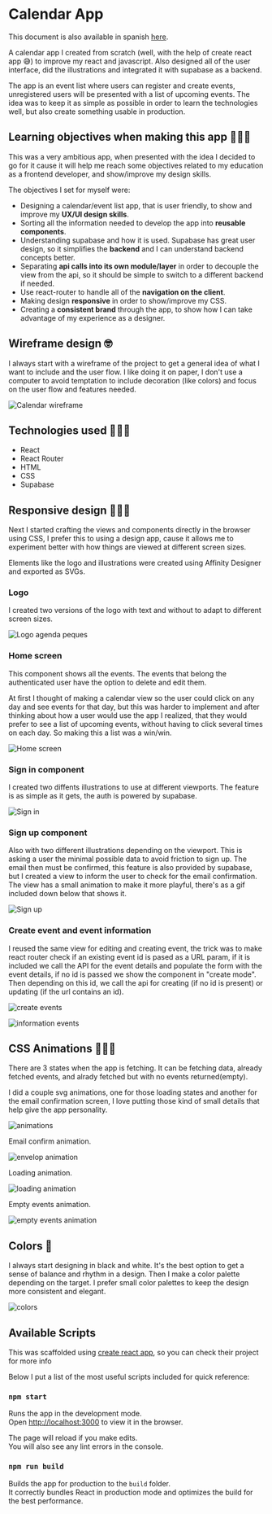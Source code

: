 # Calendar App

This document is also available in spanish [here](./READMEes.md).

A calendar app I created from scratch (well, with the help of create react app 😅) to improve my react and javascript. Also designed all of the user interface, did the illustrations and integrated it with supabase as a backend.

The app is an event list where users can register and create events, unregistered users will be presented with a list of upcoming events. The idea was to keep it as simple as possible in order to learn the technologies well, but also create something usable in production.

## Learning objectives when making this app 👩🏻‍🎓

This was a very ambitious app, when presented with the idea I decided to go for it cause it will help me reach some objectives related to my education as a frontend developer, and show/improve my design skills.

The objectives I set for myself were:

- Designing a calendar/event list app, that is user friendly, to show and improve my **UX/UI design skills**.
- Sorting all the information needed to develop the app into **reusable components**.
- Understanding supabase and how it is used. Supabase has great user design, so it simplifies the **backend** and I can understand backend concepts better.
- Separating **api calls into its own module/layer** in order to decouple the view from the api, so it should be simple to switch to a different backend if needed.
- Use react-router to handle all of the **navigation on the client**.
- Making design **responsive** in order to show/improve my CSS.
- Creating a **consistent brand** through the app, to show how I can take advantage of my experience as a designer.


## Wireframe design 🤓

I always start with a wireframe of the project to get a general idea of what I want to include and the user flow. I like doing it on paper, I don't use a computer to avoid temptation to include decoration (like colors) and focus on the user flow and features needed.

![Calendar wireframe](./readme/wireframe.jpg)


## Technologies used 👩🏻‍💻

- React
- React Router
- HTML
- CSS
- Supabase

## Responsive design 👩🏻‍🎨

Next I started crafting the views and components directly in the browser using CSS, I prefer this to using a design app, cause it allows me to experiment better with how things are viewed at different screen sizes.

Elements like the logo and illustrations were created using Affinity Designer and exported as SVGs.

### Logo
I created two versions of the logo with text and without to adapt to different screen sizes.

![Logo agenda peques](./readme/logos.png)


### Home screen
This component shows all the events. The events that belong the authenticated user have the option to delete and edit them.

At first I thought of making a calendar view so the user could click on any day and see events for that day, but this was harder to implement and after thinking about how a user would use the app I realized, that they would prefer to see a list of upcoming events, without having to click several times on each day. So making this a list was a win/win.

![Home screen](./readme/events.png)

### Sign in component
    
I created two diffents illustrations to use at different viewports. The feature is as simple as it gets, the auth is powered by supabase.

![Sign in](./readme/sign_in.png)

### Sign up component

Also with two different illustrations depending on the viewport. This is asking a user the minimal possible data to avoid friction to sign up. The email then must be confirmed, this feature is also provided by supabase, but I created a view to inform the user to check for the email confirmation. The view has a small animation to make it more playful, there's as a gif included down below that shows it.

![Sign up](./readme/sign_up.png)

### Create event and event information

I reused the same view for editing and creating event, the trick was to make react router check if an existing event id is pased as a URL param, if it is included we call the API for the event details and populate the form with the event details, if no id is passed we show the component in "create mode". Then depending on this id, we call the api for creating (if no id is present) or updating (if the url contains an id).

![create events](./readme/create_events.png)


![information events](./readme/info.png)



## CSS Animations 👩🏻‍🎤

There are 3 states when the app is fetching. It can be fetching data, already fetched events, and alrady fetched but with no events returned(empty).

I did a couple svg animations, one for those loading states and another for the email confirmation screen, I love putting those kind of small details that help give the app personality.

![animations](./readme/animations.png)

Email confirm animation.

![envelop animation](./readme/gif_envelop.gif)

Loading animation.

![loading animation](./readme/gif_loading.gif)

Empty events animation.

![empty events animation](./readme/gif_empty_events.gif)

## Colors 🌈
 
I always start designing in black and white. It's the best option to get a sense of balance and rhythm in a design. Then I make a color palette depending on the target. I prefer small color palettes to keep the design more consistent and elegant.

![colors](./readme/colors.png)


## Available Scripts

This was scaffolded using [create react app](https://github.com/facebook/create-react-app), so you can check their project for more info

Below I put a list of the most useful scripts included for quick reference:

### `npm start`

Runs the app in the development mode.\
Open [http://localhost:3000](http://localhost:3000) to view it in the browser.

The page will reload if you make edits.\
You will also see any lint errors in the console.

### `npm run build`

Builds the app for production to the `build` folder.\
It correctly bundles React in production mode and optimizes the build for the best performance.

